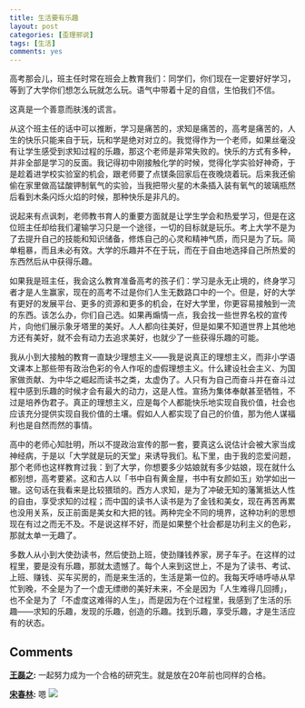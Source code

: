 ```yaml
---
title: 生活要有乐趣
layout: post
categories: [歪理邪说]
tags: [生活]
comments: yes
---
```


高考那会儿，班主任时常在班会上教育我们：同学们，你们现在一定要好好学习，等到了大学你们想怎么玩就怎么玩。语气中带着十足的自信，生怕我们不信。

这真是一个善意而肤浅的谎言。

从这个班主任的话中可以推断，学习是痛苦的，求知是痛苦的，高考是痛苦的，人生的快乐只能来自于玩，玩和学是绝对对立的。我觉得作为一个老师，如果丝毫没有让学生感受到求知过程的乐趣，那这个老师是非常失败的。快乐的方式有多种，并非全部是学习的反面。我记得初中刚接触化学的时候，觉得化学实验好神奇，于是趁着进学校实验室的机会，跟老师要了点镁条回家后在夜晚烧着玩。后来我还偷偷在家里做高锰酸钾制氧气的实验，当我把带火星的木条插入装有氧气的玻璃瓶然后看到木条闪烁火焰的时候，那种快乐是非凡的。

说起来有点讽刺，老师教书育人的重要方面就是让学生学会和热爱学习，但是在这位班主任却给我们灌输学习只是一个途径，一切的目标就是玩乐。考上大学不是为了去提升自己的技能和知识储备，修炼自己的心灵和精神气质，而只是为了玩。简单粗暴，而且未必有效。大学的乐趣并不在于玩，而在于自由地选择自己所热爱的东西然后从中获得乐趣。

如果我是班主任，我会这么教育准备高考的孩子们：学习是永无止境的，终身学习者才是人生赢家，现在的高考不过是你们人生无数路口中的一个。但是，好的大学有更好的发展平台、更多的资源和更多的机会，在好大学里，你更容易接触到一流的东西。该怎么办，你们自己选。如果再煽情一点，我会找一些世界名校的宣传片，向他们展示象牙塔里的美好。人人都向往美好，但是如果不知道世界上其他地方还有美好，就不会有动力去追求美好，也就少了一些获得乐趣的可能。

我从小到大接触的教育一直缺少理想主义——我是说真正的理想主义，而非小学语文课本上那些带有政治色彩的令人作呕的虚假理想主义。什么建设社会主义、为国家做贡献、为中华之崛起而读书之类，太虚伪了。人只有为自己而奋斗并在奋斗过程中感到乐趣的时候才会有最大的动力，这是人性。宣扬为集体奉献甚至牺牲，不过是培养伪君子。真正的理想主义，应是每个人都能快乐地实现自我价值，社会也应该充分提供实现自我价值的土壤。假如人人都实现了自己的价值，那为他人谋福利也是自然而然的事情。

高中的老师心知肚明，所以不提政治宣传的那一套，要真这么说估计会被大家当成神经病，于是以「大学就是玩的天堂」来诱导我们。私下里，由于我的恋爱问题，那个老师也这样教育过我：到了大学，你想要多少姑娘就有多少姑娘，现在就什么都别想，高考要紧。这和古人以「书中自有黄金屋，书中有女颜如玉」劝学如出一辙。这句话在我看来是比较猥琐的。西方人求知，是为了冲破无知的藩篱抵达人性的自由，享受求知的过程；而中国的读书人读书是为了金钱和美女，现在再苦再累也没用关系，反正前面是美女和大把的钱。两种完全不同的境界，这种功利的思想现在有过之而无不及。不是说这样不好，而是如果整个社会都是功利主义的色彩，那就太单一无趣了。

多数人从小到大使劲读书，然后使劲上班，使劲赚钱养家，房子车子。在这样的过程里，要是没有乐趣，那就太遗憾了。每个人来到这世上，不是为了读书、考试、上班、赚钱、买车买房的，而是来生活的，生活是第一位的。我每天呼哧呼哧从早忙到晚，不全是为了一个虚无缥缈的美好未来，不全是因为「人生难得几回搏」，也不全是为了「不虚度这难得的人生」，而是因为在个过程里，我感到了生活的乐趣——求知的乐趣，发现的乐趣，创造的乐趣。找到乐趣，享受乐趣，才是生活应有的状态。

## Comments

**[王磊之](#190 "2014-03-19 15:07:18"):** 一起努力成为一个合格的研究生。就是放在20年前也同样的合格。

**[宋春林](#191 "2014-03-19 19:04:41"):** 嗯 ![](http://img.t.sinajs.cn/t35/style/images/common/face/ext/normal/14/tza_org.gif)


